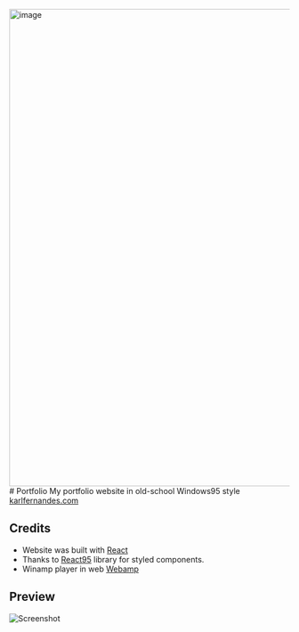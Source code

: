 <img width="1916" height="858" alt="image" src="https://github.com/user-attachments/assets/69759b24-b2f6-4dd6-a953-213ac4e91a91" /># Portfolio
My portfolio website in old-school Windows95 style [karlfernandes.com](https)

## Credits
* Website was built with [React](https://github.com/facebook/react)
* Thanks to [React95](https://github.com/React95/React95) library for styled components.
* Winamp player in web [Webamp](https://github.com/captbaritone/webamp)

## Preview
![Screenshot](<img width="1916" height="858" alt="image" src="https://github.com/user-attachments/assets/f2ed0892-cae7-4c51-ba38-35a756f8fd19" />
)
